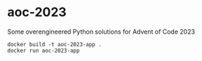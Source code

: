# aoc-2023

Some overengineered Python solutions for Advent of Code 2023

```
docker build -t aoc-2023-app .
docker run aoc-2023-app
```